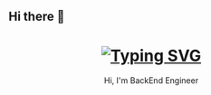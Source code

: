 ## Hi there 👋

<h1 align="center">
 <a href="https://git.io/typing-svg">
   <img src="https://readme-typing-svg.demolab.com?  font=Fira+Code&weight=500&pause=1000&color=F7E0A0&center=true&random=false&width=435&lines=Hi%2C+I'm+jjunmo+%F0%9F%8C%A0" alt="Typing SVG" />
 </a>
</h1>

<p align="center">
  Hi, I'm BackEnd Engineer <br>
  <br>
</p>

<br/>


<!--
**jjunmo/jjunmo** is a ✨ _special_ ✨ repository because its `README.md` (this file) appears on your GitHub profile.

Here are some ideas to get you started:

- 🔭 I’m currently working on ...
- 🌱 I’m currently learning ...
- 👯 I’m looking to collaborate on ...
- 🤔 I’m looking for help with ...
- 💬 Ask me about ...
- 📫 How to reach me: ...
- 😄 Pronouns: ...
- ⚡ Fun fact: ...
-->
